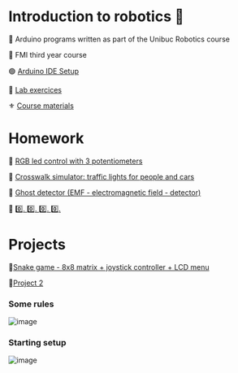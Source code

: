 # Introduction to robotics :robot:
:beginner: Arduino programs written as part of the Unibuc Robotics course 

:school: FMI third year course 

:green_circle: [Arduino IDE Setup](https://www.arduino.cc/en/software)

:large_blue_diamond: [Lab exercices](https://github.com/DimaOanaTeodora/IntroductionToRobotics/tree/main/Labs)

:fleur_de_lis: [Course materials](https://github.com/DimaOanaTeodora/IntroductionToRobotics/tree/main/Course%20materials)

# Homework
:diamond_shape_with_a_dot_inside:	[RGB led control with 3 potentiometers](https://github.com/DimaOanaTeodora/IntroductionToRobotics/tree/main/Homework/H1)

:diamond_shape_with_a_dot_inside:	[Crosswalk simulator: traffic lights for people and cars](https://github.com/DimaOanaTeodora/IntroductionToRobotics/tree/main/Homework/H2)

:diamond_shape_with_a_dot_inside:	[Ghost detector (EMF - electromagnetic field - detector)](https://github.com/DimaOanaTeodora/IntroductionToRobotics/tree/main/Homework/H3)

:diamond_shape_with_a_dot_inside: [:zero:. :zero:. :zero:. :zero:.](https://github.com/DimaOanaTeodora/IntroductionToRobotics/tree/main/Homework/H4)

# Projects
:triangular_flag_on_post:[Snake game - 8x8 matrix + joystick controller + LCD menu](https://github.com/DimaOanaTeodora/Snake-game)

:triangular_flag_on_post:[Project 2](https://github.com/DimaOanaTeodora/IntroductionToRobotics/tree/main/Project%202)

### Some rules
![image](https://user-images.githubusercontent.com/61749814/139693761-15171c41-3627-44a2-87ea-3cbc2fcbe9e0.png)

### Starting setup 
![image](https://user-images.githubusercontent.com/61749814/139693627-ab67d052-8162-43b8-8a6e-0196ff0e0716.png)
